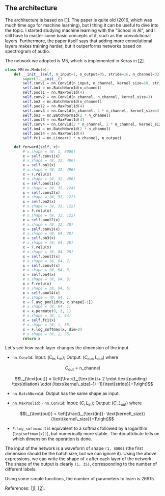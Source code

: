 ## The architecture

The architecture is based on [[1](https://arxiv.org/abs/1610.00087)]. The paper is quite old (2016, which was much time ago for machine learning), but I thing it can be useful to dive into the topic. I started studying machine learning with the "School in AI", and I still have to master some basic concepts of it, such as the convolutional layers. Furthermore, the paper itself says that adding more convolutional layers makes training harder, but it outperforms networks based on spectrogram of audio.

The network we adopted is M5, which is implemented in Keras in [[2](https://github.com/philipperemy/very-deep-convnets-raw-waveforms)].

```python
class M5(nn.Module):
    def __init__(self, n_input=1, n_output=35, stride=16, n_channel=32):
        super().__init__()
        self.conv1 = nn.Conv1d(n_input, n_channel, kernel_size=80, stride=stride)
        self.bn1 = nn.BatchNorm1d(n_channel)
        self.pool1 = nn.MaxPool1d(4)
        self.conv2 = nn.Conv1d(n_channel, n_channel, kernel_size=3)
        self.bn2 = nn.BatchNorm1d(n_channel)
        self.pool2 = nn.MaxPool1d(4)
        self.conv3 = nn.Conv1d(n_channel, 2 * n_channel, kernel_size=3)
        self.bn3 = nn.BatchNorm1d(2 * n_channel)
        self.pool3 = nn.MaxPool1d(4)
        self.conv4 = nn.Conv1d(2 * n_channel, 2 * n_channel, kernel_size=3)
        self.bn4 = nn.BatchNorm1d(2 * n_channel)
        self.pool4 = nn.MaxPool1d(4)
        self.fc1 = nn.Linear(2 * n_channel, n_output)

    def forward(self, x):
		# x.shape = (N, 1, 8000)
		x = self.conv1(x)
		# x.shape = (N, 32, 496)
		x = self.bn1(x)
		# x.shape = (N, 32, 496)
		x = F.relu(x)
		# x.shape = (N, 32, 496)
		x = self.pool1(x)
		# x.shape = (N, 32, 124)
		x = self.conv2(x)
		# x.shape = (N, 32, 122)
		x = self.bn2(x)
		# x.shape = (N, 32, 122)
		x = F.relu(x)
		# x.shape = (N, 32, 122)
		x = self.pool2(x)
		# x.shape = (N, 32, 30)
		x = self.conv3(x)
		# x.shape = (N, 64, 28)
		x = self.bn3(x)
		# x.shape = (N, 64, 28)
		x = F.relu(x)
		# x.shape = (N, 64, 28)
		x = self.pool3(x)
		# x.shape = (N, 64, 7)
		x = self.conv4(x)
		# x.shape = (N, 64, 5)
		x = self.bn4(x)
		# x.shape = (N, 64, 5)
		x = F.relu(x)
		# x.shape = (N, 64, 5)
		x = self.pool4(x)
		# x.shape = (N, 64, 1)
		x = F.avg_pool1d(x, x.shape[-1])
		# x.shape = (N, 64, 1)
		x = x.permute(0, 2, 1)
		# x.shape = (N, 1, 64)
		x = self.fc1(x)
		# x.shape = (N, 1, 35)
		x = F.log_softmax(x, dim=2)
		# x.shape = (N, 1, 35)
		return x
```

Let's see how each layer changes the dimension of the input. 

- `nn.Conv1d`: Input: $(C_{\text{in}},L_{\text{in}})$; Output: $(C_{\text{out}},L_{\text{out}})$ where 

$$C_{\text{out}} = \text{n\_channel}$$ 

$$L_{\text{out}} = \left[\frac{L_{\text{in}}+ 2 \cdot \text{padding} - \text{dilation} \cdot (\text{kernel\_size}-1) -1}{\text{stride}}+1\right]$$

- `nn.BatchNorm1d`: Output has the same shape as input. 

- `nn.MaxPool1d`: - `nn.Conv1d`: Input: $(C,L_{\text{in}})$; Output: $(C ,L_{\text{out}})$ where 

$$L_{\text{out}} = \left[\frac{L_{\text{in}}- \text{kernel\_size}}{\text{kernel\_size}}+1\right]$$

- `F.log_softmax`: it is equivalent to a softmax followed by a logarithm (`log(softmax(x))`), but numerically more stable. The `dim` attribute tells on which dimension the operation is done. 

The input of the network is a waveform of shape `(1, 8000)` (the first dimension should be the batch size, but we can ignore it). Using the above expressions, we can write the shape of `x` after each layer of the network. The shape of the output is clearly `(1, 35)`, corresponding to the number of different labels.

Using some simple functions, the number of parameters to learn is $26915$. 

References: [[1](https://arxiv.org/abs/1610.00087)], [[2](https://github.com/philipperemy/very-deep-convnets-raw-waveforms)].
